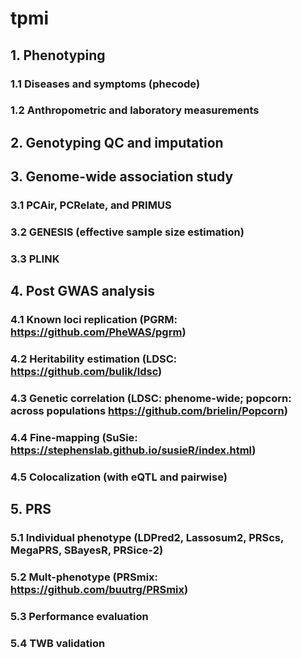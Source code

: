 # tpmi
## 1. Phenotyping
### 1.1 Diseases and symptoms (phecode)
### 1.2 Anthropometric and laboratory measurements
## 2. Genotyping QC and imputation 
## 3. Genome-wide association study
### 3.1 PCAir, PCRelate, and PRIMUS
### 3.2 GENESIS (effective sample size estimation)
### 3.3 PLINK
## 4. Post GWAS analysis
### 4.1 Known loci replication (PGRM: https://github.com/PheWAS/pgrm)
### 4.2  Heritability estimation (LDSC: https://github.com/bulik/ldsc)
### 4.3 Genetic correlation (LDSC: phenome-wide; popcorn: across populations https://github.com/brielin/Popcorn)
### 4.4 Fine-mapping (SuSie: https://stephenslab.github.io/susieR/index.html) 
### 4.5 Colocalization (with eQTL and pairwise)
## 5. PRS
### 5.1 Individual phenotype (LDPred2, Lassosum2, PRScs, MegaPRS, SBayesR, PRSice-2)
### 5.2 Mult-phenotype (PRSmix: https://github.com/buutrg/PRSmix)
### 5.3 Performance evaluation 
### 5.4 TWB validation 
